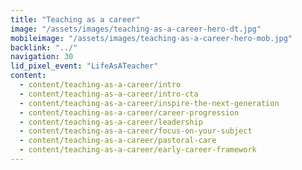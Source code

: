 ```yaml
---
title: "Teaching as a career"
image: "/assets/images/teaching-as-a-career-hero-dt.jpg"
mobileimage: "/assets/images/teaching-as-a-career-hero-mob.jpg"
backlink: "../"
navigation: 30
lid_pixel_event: "LifeAsATeacher"
content:
  - content/teaching-as-a-career/intro
  - content/teaching-as-a-career/intro-cta
  - content/teaching-as-a-career/inspire-the-next-generation
  - content/teaching-as-a-career/career-progression
  - content/teaching-as-a-career/leadership
  - content/teaching-as-a-career/focus-on-your-subject
  - content/teaching-as-a-career/pastoral-care
  - content/teaching-as-a-career/early-career-framework
---
```

